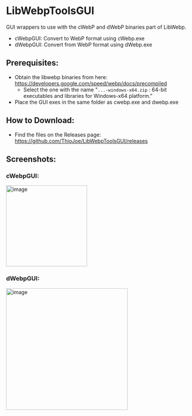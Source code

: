 # LibWebpToolsGUI

GUI wrappers to use with the cWebP and dWebP binaries part of LibWebp.

- cWebpGUI: Convert to WebP format using cWebp.exe
- dWebpGUI: Convert from WebP format using dWebp.exe

## Prerequisites:
- Obtain the libwebp binaries from here: https://developers.google.com/speed/webp/docs/precompiled
    - Select the one with the name "`...-windows-x64.zip` : 64-bit executables and libraries for Windows-x64 platform."
- Place the GUI exes in the same folder as cwebp.exe and dwebp.exe

## How to Download:
- Find the files on the Releases page: https://github.com/ThioJoe/LibWebpToolsGUI/releases

## Screenshots:

### cWebpGUI:
<img width="221" alt="image" src="https://github.com/ThioJoe/LibWebpToolsGUI/assets/12518330/8aa21c84-e6d6-481c-897f-64ed35e7e7ed">


### dWebpGUI: 
<img width="332" alt="image" src="https://github.com/ThioJoe/LibWebpToolsGUI/assets/12518330/2c04ef8f-cfe0-4053-8974-4519c209de7e">

